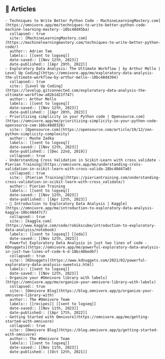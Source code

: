 ## 🔖 Articles
	- Techniques to Write Better Python Code - MachineLearningMastery.com](https://omnivore.app/me/techniques-to-write-better-python-code-machine-learning-mastery--18bc48d45ba)
	  collapsed:: true
	  site:: [MachineLearningMastery.com](https://machinelearningmastery.com/techniques-to-write-better-python-code/)
	  author:: Adrian Tam
	  labels:: [[sent to logseq]]
	  date-saved:: [[Nov 12th, 2023]]
	  date-published:: [[Apr 29th, 2022]]
	- Exploratory Data Analysis: The Ultimate Workflow | by Arthur Mello | Level Up Coding](https://omnivore.app/me/exploratory-data-analysis-the-ultimate-workflow-by-arthur-mello--18bc48d4394)
	  collapsed:: true
	  site:: [Level Up Coding](https://levelup.gitconnected.com/exploratory-data-analysis-the-ultimate-workflow-a82b1d21f747)
	  author:: Arthur Mello
	  labels:: [[sent to logseq]]
	  date-saved:: [[Nov 12th, 2023]]
	  date-published:: [[Apr 20th, 2023]]
	- Prioritizing simplicity in your Python code | Opensource.com](https://omnivore.app/me/prioritizing-simplicity-in-your-python-code-opensource-com-18bc48d0328)
	  site:: [Opensource.com](https://opensource.com/article/19/12/zen-python-simplicity-complexity)
	  author:: Moshe Zadka
	  labels:: [[sent to logseq]]
	  date-saved:: [[Nov 12th, 2023]]
	  date-published:: [[Dec 22nd, 2019]]
	  collapsed:: true
	- Understanding Cross Validation in Scikit-Learn with cross_validate - Pierian Training](https://omnivore.app/me/understanding-cross-validation-in-scikit-learn-with-cross-valida-18bc48d47a0)
	  collapsed:: true
	  site:: [Pierian Training](https://pieriantraining.com/understanding-cross-validation-in-scikit-learn-with-cross_validate/)
	  author:: Pierian Training
	  labels:: [[sent to logseq]]
	  date-saved:: [[Nov 12th, 2023]]
	  date-published:: [[Apr 12th, 2023]]
	- 🎢 Introduction to Exploratory Data Analysis | Kaggle](https://omnivore.app/me/introduction-to-exploratory-data-analysis-kaggle-18bc48d47c7)
	  collapsed:: true
	  site:: [kaggle.com](https://www.kaggle.com/code/robikscube/introduction-to-exploratory-data-analysis/notebook)
	  labels:: [[sent to logseq]] [[eda]]
	  date-saved:: [[Nov 12th, 2023]]
	- Powerful Exploratory Data Analysis in just two lines of code - KDnuggets](https://omnivore.app/me/powerful-exploratory-data-analysis-in-just-two-lines-of-code-k-d-18bc48bedbf)
	  collapsed:: true
	  site:: [KDnuggets](https://www.kdnuggets.com/2021/02/powerful-exploratory-data-analysis-sweetviz.html)
	  labels:: [[sent to logseq]]
	  date-saved:: [[Nov 12th, 2023]]
	- Organize your #Omnivore library with labels](https://omnivore.app/me/organize-your-omnivore-library-with-labels)
	  collapsed:: true
	  site:: [Omnivore Blog](https://blog.omnivore.app/p/organize-your-omnivore-library-with)
	  author:: The #Omnivore Team
	  labels:: [[recipes]] [[sent to logseq]]
	  date-saved:: [[Nov 11th, 2023]]
	  date-published:: [[Apr 17th, 2022]]
	- Getting Started with Omnivore](https://omnivore.app/me/getting-started-with-omnivore)
	  collapsed:: true
	  site:: [Omnivore Blog](https://blog.omnivore.app/p/getting-started-with-omnivore)
	  author:: The #Omnivore Team
	  labels:: [[sent to logseq]]
	  date-saved:: [[Nov 11th, 2023]]
	  date-published:: [[Oct 12th, 2021]]